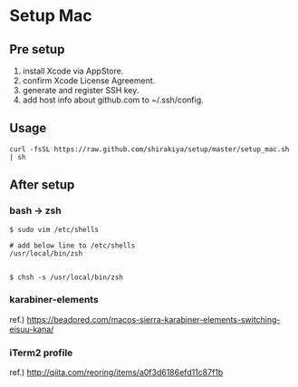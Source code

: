 # Setup Mac
## Pre setup
1. install Xcode via AppStore.
2. confirm Xcode License Agreement.
3. generate and register SSH key.
4. add host info about github.com to ~/.ssh/config.


## Usage
```
curl -fsSL https://raw.github.com/shirakiya/setup/master/setup_mac.sh | sh
```


## After setup
### bash -> zsh
```
$ sudo vim /etc/shells

# add below line to /etc/shells
/usr/local/bin/zsh


$ chsh -s /usr/local/bin/zsh
```


### karabiner-elements
ref.) https://beadored.com/macos-sierra-karabiner-elements-switching-eisuu-kana/


### iTerm2 profile
ref.) http://qiita.com/reoring/items/a0f3d6186efd11c87f1b
